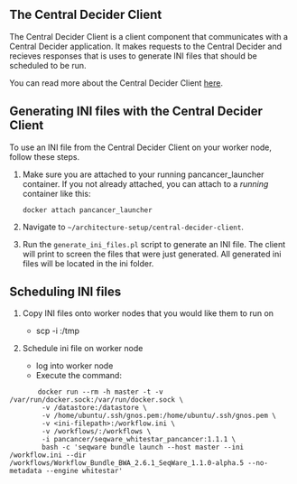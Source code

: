 ## The Central Decider Client

The Central Decider Client is a client component that communicates with a Central Decider application. It makes requests to the Central Decider and recieves responses that is uses to generate INI files that should be scheduled to be run. 

You can read more about the Central Decider Client [here](https://github.com/ICGC-TCGA-PanCancer/central-decider-client/blob/develop/README.md#central-decider-client).

## Generating INI files with the Central Decider Client
To use an INI file from the Central Decider Client on your worker node, follow these steps.

1. Make sure you are attached to your running pancancer_launcher container. If you not already attached, you can attach to a *running* container like this:

    ```docker attach pancancer_launcher```

2. Navigate to `~/architecture-setup/central-decider-client`.
3. Run the `generate_ini_files.pl` script to generate an INI file. The client will print to screen the files that were just generated. All generated ini files will be located in the ini folder. 

## Scheduling INI files
1. Copy INI files onto worker nodes that you would like them to run on 
    - scp -i <pem-key> <ini-filepath> <seqware-hostname>:/tmp

2. Schedule ini file on worker node
    -  log into worker node
    - Execute the command:

```
       docker run --rm -h master -t -v /var/run/docker.sock:/var/run/docker.sock \
        -v /datastore:/datastore \
        -v /home/ubuntu/.ssh/gnos.pem:/home/ubuntu/.ssh/gnos.pem \
        -v <ini-filepath>:/workflow.ini \
        -v /workflows/:/workflows \
        -i pancancer/seqware_whitestar_pancancer:1.1.1 \
        bash -c 'seqware bundle launch --host master --ini /workflow.ini --dir /workflows/Workflow_Bundle_BWA_2.6.1_SeqWare_1.1.0-alpha.5 --no-metadata --engine whitestar'
```
